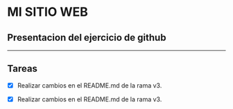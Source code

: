 # MI SITIO WEB
Presentacion del ejercicio de github
---

---
## Tareas

- [x] Realizar cambios en el README.md de la rama v3.
- [x] Realizar cambios en el README.md de la rama v3.













